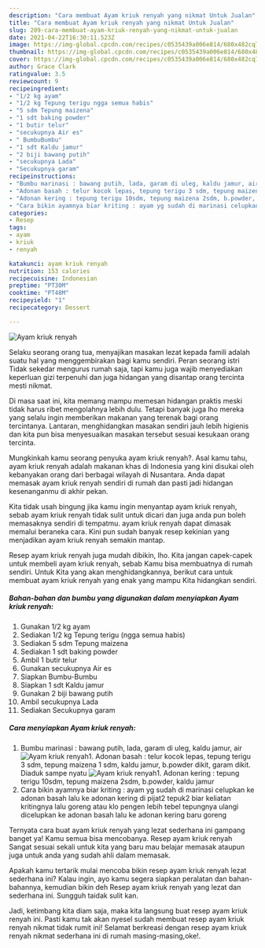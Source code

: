 ```yaml
---
description: "Cara membuat Ayam kriuk renyah yang nikmat Untuk Jualan"
title: "Cara membuat Ayam kriuk renyah yang nikmat Untuk Jualan"
slug: 209-cara-membuat-ayam-kriuk-renyah-yang-nikmat-untuk-jualan
date: 2021-04-22T16:30:11.523Z
image: https://img-global.cpcdn.com/recipes/c0535439a006e814/680x482cq70/ayam-kriuk-renyah-foto-resep-utama.jpg
thumbnail: https://img-global.cpcdn.com/recipes/c0535439a006e814/680x482cq70/ayam-kriuk-renyah-foto-resep-utama.jpg
cover: https://img-global.cpcdn.com/recipes/c0535439a006e814/680x482cq70/ayam-kriuk-renyah-foto-resep-utama.jpg
author: Grace Clark
ratingvalue: 3.5
reviewcount: 9
recipeingredient:
- "1/2 kg ayam"
- "1/2 kg Tepung terigu ngga semua habis"
- "5 sdm Tepung maizena"
- "1 sdt baking powder"
- "1 butir telur"
- "secukupnya Air es"
- " BumbuBumbu"
- "1 sdt Kaldu jamur"
- "2 biji bawang putih"
- "secukupnya Lada"
- "Secukupnya garam"
recipeinstructions:
- "Bumbu marinasi : bawang putih, lada, garam di uleg, kaldu jamur, air"
- "Adonan basah : telur kocok lepas, tepung terigu 3 sdm, tepung maizena 1 sdm, kaldu jamur, b.powder dikit, garam dikit. Diaduk sampe nyatu"
- "Adonan kering : tepung terigu 10sdm, tepung maizena 2sdm, b.powder, kaldu jamur"
- "Cara bikin ayamnya biar kriting : ayam yg sudah di marinasi celupkan ke adonan basah lalu ke adonan kering di pijat2 tepuk2 biar keliatan kritingnya lalu goreng atau klo pengen lebih tebel tepungnya ulangi dicelupkan ke adonan basah lalu ke adonan kering baru goreng"
categories:
- Resep
tags:
- ayam
- kriuk
- renyah

katakunci: ayam kriuk renyah 
nutrition: 153 calories
recipecuisine: Indonesian
preptime: "PT30M"
cooktime: "PT48M"
recipeyield: "1"
recipecategory: Dessert

---
```



![Ayam kriuk renyah](https://img-global.cpcdn.com/recipes/c0535439a006e814/680x482cq70/ayam-kriuk-renyah-foto-resep-utama.jpg)

Selaku seorang orang tua, menyajikan masakan lezat kepada famili adalah suatu hal yang menggembirakan bagi kamu sendiri. Peran seorang istri Tidak sekedar mengurus rumah saja, tapi kamu juga wajib menyediakan keperluan gizi terpenuhi dan juga hidangan yang disantap orang tercinta mesti nikmat.

Di masa  saat ini, kita memang mampu memesan hidangan praktis meski tidak harus ribet mengolahnya lebih dulu. Tetapi banyak juga lho mereka yang selalu ingin memberikan makanan yang terenak bagi orang tercintanya. Lantaran, menghidangkan masakan sendiri jauh lebih higienis dan kita pun bisa menyesuaikan masakan tersebut sesuai kesukaan orang tercinta. 



Mungkinkah kamu seorang penyuka ayam kriuk renyah?. Asal kamu tahu, ayam kriuk renyah adalah makanan khas di Indonesia yang kini disukai oleh kebanyakan orang dari berbagai wilayah di Nusantara. Anda dapat memasak ayam kriuk renyah sendiri di rumah dan pasti jadi hidangan kesenanganmu di akhir pekan.

Kita tidak usah bingung jika kamu ingin menyantap ayam kriuk renyah, sebab ayam kriuk renyah tidak sulit untuk dicari dan juga anda pun boleh memasaknya sendiri di tempatmu. ayam kriuk renyah dapat dimasak memalui beraneka cara. Kini pun sudah banyak resep kekinian yang menjadikan ayam kriuk renyah semakin mantap.

Resep ayam kriuk renyah juga mudah dibikin, lho. Kita jangan capek-capek untuk membeli ayam kriuk renyah, sebab Kamu bisa membuatnya di rumah sendiri. Untuk Kita yang akan menghidangkannya, berikut cara untuk membuat ayam kriuk renyah yang enak yang mampu Kita hidangkan sendiri.

<!--inarticleads1-->

##### Bahan-bahan dan bumbu yang digunakan dalam menyiapkan Ayam kriuk renyah:

1. Gunakan 1/2 kg ayam
1. Sediakan 1/2 kg Tepung terigu (ngga semua habis)
1. Sediakan 5 sdm Tepung maizena
1. Sediakan 1 sdt baking powder
1. Ambil 1 butir telur
1. Gunakan secukupnya Air es
1. Siapkan  Bumbu-Bumbu
1. Siapkan 1 sdt Kaldu jamur
1. Gunakan 2 biji bawang putih
1. Ambil secukupnya Lada
1. Sediakan Secukupnya garam




<!--inarticleads2-->

##### Cara menyiapkan Ayam kriuk renyah:

1. Bumbu marinasi : bawang putih, lada, garam di uleg, kaldu jamur, air
<img src="https://img-global.cpcdn.com/steps/ff48e31f2792d859/160x128cq70/ayam-kriuk-renyah-langkah-memasak-1-foto.jpg" alt="Ayam kriuk renyah">1. Adonan basah : telur kocok lepas, tepung terigu 3 sdm, tepung maizena 1 sdm, kaldu jamur, b.powder dikit, garam dikit. Diaduk sampe nyatu
<img src="https://img-global.cpcdn.com/steps/5db8e2dd3555a048/160x128cq70/ayam-kriuk-renyah-langkah-memasak-2-foto.jpg" alt="Ayam kriuk renyah">1. Adonan kering : tepung terigu 10sdm, tepung maizena 2sdm, b.powder, kaldu jamur
1. Cara bikin ayamnya biar kriting : ayam yg sudah di marinasi celupkan ke adonan basah lalu ke adonan kering di pijat2 tepuk2 biar keliatan kritingnya lalu goreng atau klo pengen lebih tebel tepungnya ulangi dicelupkan ke adonan basah lalu ke adonan kering baru goreng




Ternyata cara buat ayam kriuk renyah yang lezat sederhana ini gampang banget ya! Kamu semua bisa mencobanya. Resep ayam kriuk renyah Sangat sesuai sekali untuk kita yang baru mau belajar memasak ataupun juga untuk anda yang sudah ahli dalam memasak.

Apakah kamu tertarik mulai mencoba bikin resep ayam kriuk renyah lezat sederhana ini? Kalau ingin, ayo kamu segera siapkan peralatan dan bahan-bahannya, kemudian bikin deh Resep ayam kriuk renyah yang lezat dan sederhana ini. Sungguh taidak sulit kan. 

Jadi, ketimbang kita diam saja, maka kita langsung buat resep ayam kriuk renyah ini. Pasti kamu tak akan nyesel sudah membuat resep ayam kriuk renyah nikmat tidak rumit ini! Selamat berkreasi dengan resep ayam kriuk renyah nikmat sederhana ini di rumah masing-masing,oke!.

